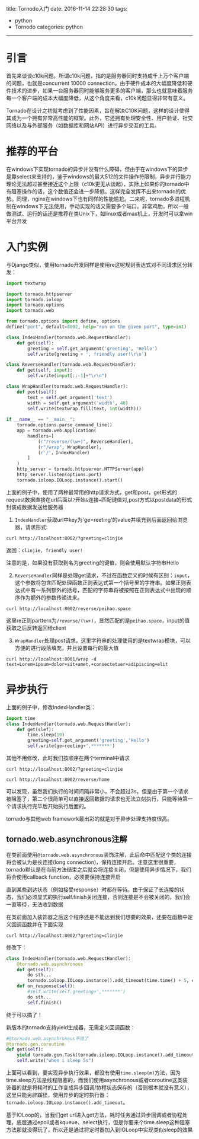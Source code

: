 title: Tornodo入门
date: 2016-11-14 22:28:30
tags:
- python
- Tornodo
categories: python
---


# 引言 #

首先来谈谈c10k问题。所谓c10k问题，指的是服务器同时支持成千上万个客户端的问题，也就是concurrent 10000 connection。由于硬件成本的大幅度降低和硬件技术的进步，如果一台服务器同时能够服务更多的客户端，那么也就意味着服务每一个客户端的成本大幅度降低，从这个角度来看，c10k问题显得非常有意义。

Tornado在设计之初就考虑到了性能因素，旨在解决C10K问题，这样的设计使得其成为一个拥有非常高性能的框架。此外，它还拥有处理安全性、用户验证、社交网络以及与外部服务（如数据库和网站API）进行异步交互的工具。
<!--more-->
# 推荐的平台 #

在windows下实现tornado的异步并没有什么障碍，但由于在windows下的异步是靠select来支持的，鉴于windows的最大512的文件操作符限制，异步并行能力理论无法超过甚至接近这个上限（c10k更无从谈起），实际上如果你的tornado中有阻塞操作的话，这个数值还会进一步降低。这样完全发挥不出来tornado的优势。同理，nginx在windows下也有同样的性能尴尬。二来呢，tornado多进程机制在windows下无法使用，手动实现的话又需要多个端口。非常鸡肋，所以一般做测试、运行的话还是推荐在类Unix下，如linux或者max机上，开发时可以拿win平台开发

# 入门实例 #

与Django类似，使用tornado开发同样是使用re这呢规则表达式对不同请求区分转发：

```python
import textwrap

import tornado.httpserver
import tornado.ioloop
import tornado.options
import tornado.web

from tornado.options import define, options
define("port", default=8002, help="run on the given port", type=int)

class IndexHandler(tornado.web.RequestHandler):
    def get(self):
        greeting = self.get_argument('greeting', 'Hello')
        self.write(greeting + ', friendly user!\r\n')

class ReverseHandler(tornado.web.RequestHandler):
    def get(self, input):
        self.write(input[::-1]+"\r\n")

class WrapHandler(tornado.web.RequestHandler):
    def post(self):
        text = self.get_argument('text')
        width = self.get_argument('width', 40)
        self.write(textwrap.fill(text, int(width)))
        
if __name__ == "__main__":
    tornado.options.parse_command_line()
    app = tornado.web.Application(
        handlers=[
            (r"/reverse/(\w+)", ReverseHandler),
            (r"/wrap", WrapHandler),
			(r'/'，IndexHandler）
        ]
    )
    http_server = tornado.httpserver.HTTPServer(app)
    http_server.listen(options.port)
    tornado.ioloop.IOLoop.instance().start()
```

上面的例子中，使用了两种最常用的http请求方式，get和post，get形式的request数据直接在url后面以`?`开始`&`连接`=`匹配键值对,post方式以postdata的形式封装成数据发送给服务器

1. `IndexHandler`获取url中key为'ge=reeting'的value并填充到后面返回给浏览器，请求形式:

`curl http://localhost:8002/?greeting=clinjie`

返回：`clinjie, friendly user!`

注意的是，如果没有获取到名为greeting的键值，则会使用默认字符串Hello

2. `ReverseHandler`同样是处理get请求，不过在函数定义的时候有区别：`input`，这个参数将包含匹配处理函数正则表达式第一个括号里的字符串。如果正则表达式中有一系列额外的括号，匹配的字符串将被按照在正则表达式中出现的顺序作为额外的参数传递进来。

`curl http://localhost:8002/reverse/peihao.space`

这里re正则parttern为`/reverse/(\w+)`，显然匹配的是`peihao.space`，input的值获取之后反转返回给client

3. `WrapHandler`处理post请求，这里字符串的处理使用的是textwrap模块，可以方便的进行段落填充，并且设置每行的最大值

`curl http://localhost:8001/wrap -d text=Lorem+ipsum+dolor+sit+amet,+consectetuer+adipiscing+elit`


# 异步执行 #

上面的例子中，修改IndexHandler类：

```python
import time
class IndexHandler(tornado.web.RequestHandler):
	def get(slef):
		time.sleep(10)
		greeting=self.get_argument('greeting','Hello')
		self.write(ge=reeting+',*******')
```

其他不用修改，此时我们按顺序在两个terminal中请求

`curl http://localhost:8002/?greeting=clinjie`

`curl http://localhost:8002/reverse/home`

可以发现，虽然我们执行的时间间隔非常小，不会超过3s，但是由于第一个请求被阻塞了，第二个很简单可以直接返回数据的请求也无法立刻执行，只能等待第一个请求执行完毕后开始执行后面的。

tornado与其他web framework最出彩的就是对于异步处理支持度很高。

## tornado.web.asynchronous注解 ##

在类前面使用`@tornado.web.asynchronous`装饰注解，此后命中匹配这个类的连接将会被认为是长连接(long connection)，保持连接开启。注意这里很重要，tornado默认是在当前方法结束之后就会将连接关闭，但是使用异步情况下，我们将会使用callback function，必须要保持连接开启

直到某些到达状态（例如接受response）时都在等待。由于保证了长连接的状态，我们必须显式的执行self.finish关闭连接，否则连接是不会被关闭的，我们会一直等待，无法收到数据

在类前面加入装饰器之后这个程序还是不能达到我们想要的效果，还要在函数中定义回调函数并在下面实现

`curl http://localhost:8002/?greeting=clinjie`


修改下：

```python
class IndexHandler(tornado.web.RequestHandler):
	@tornado.web.asynchronous
	def get(self):
		do sth...
		tornado.ioloop.IOLoop.instance().add_timeout(time.time() + 5, callback=self.on_response)
	def on_response(self):
		#self.write(self.greeting+',*******')
		do sth...
		self.finish()
```

终于可以搞了！

新版本的tornado支持yield生成器，无需定义回调函数：

```python
#@tornado.web.asynchronous不用了
@tornado.gen.coroutine
def get(self):
    yield tornado.gen.Task(tornado.ioloop.IOLoop.instance().add_timeout, time.time() + 5)
    self.write("when i sleep 5s")
```

上面可以看到，要实现异步执行效果，都没有使用`time.sleep(m)`方法，因为time.sleep方法是线程阻塞的，而我们使用asynchronous或者coroutine这类装饰器的就是将耗时的工作变成异步回调/协程状态保存的（否则根本就没有意义），这里只能另辟蹊径，使用异步的定时执行器：`tornado.ioloop.IOLoop.instance().add_timeout`。

基于IOLoop的，当我们get url进入get方法，耗时任务通过异步回调或者协程处理，底层通过epoll或者kqueue、select执行，但是你要来个time.sleep这种阻塞方法那就没得玩了，所以还是通过将定时器加入到IOLoop中实现类似sleep的效果